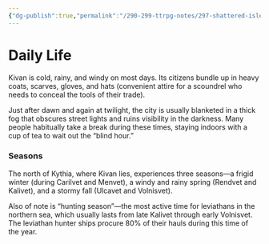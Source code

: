 ```yaml
---
{"dg-publish":true,"permalink":"/290-299-ttrpg-notes/297-shattered-isles/20-kivan/daily-life/kivan-atmosphere/"}
---
```



# Daily Life

Kivan is cold, rainy, and windy on most days. Its citizens bundle up in heavy coats, scarves, gloves, and hats (convenient attire for a scoundrel who needs to conceal the tools of their trade).

Just after dawn and again at twilight, the city is usually blanketed in a thick fog that obscures street lights and ruins visibility in the darkness. Many people habitually take a break during these times, staying indoors with a cup of tea to wait out the “blind hour.”

### Seasons

The north of Kythia, where Kivan lies, experiences three seasons—a frigid winter (during Carilvet and Menvet), a windy and rainy spring (Rendvet and Kalivet), and a stormy fall (Ulcavet and Volnisvet).

Also of note is “hunting season”—the most active time for leviathans in the northern sea, which usually lasts from late Kalivet through early Volnisvet. The leviathan hunter ships procure 80% of their hauls during this time of the year.
